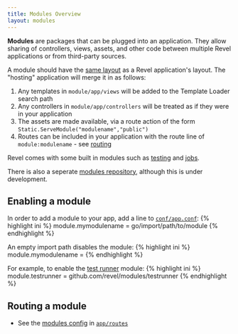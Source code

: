 ```yaml
---
title: Modules Overview
layout: modules
---
```


**Modules** are packages that can be plugged into an application. They allow sharing of controllers, views, assets, and 
other code between multiple Revel applications or from third-party sources.

A module should have the [same layout](../manual/organization.html#DefaultLayout) as a Revel application's layout. The "hosting" application will merge it in as follows:

1. Any templates in `module/app/views` will be added to the Template Loader search path
2. Any controllers in `module/app/controllers` will be treated as if they were in your application
3. The assets are made available, via a route action of the form `Static.ServeModule("modulename","public")`
4. Routes can be included in your application with the route line of `module:modulename` - see [routing](routing.html#modules)

Revel comes with some built in modules such as [testing](testing.html) and [jobs](jobs.html).

There is also a seperate [modules repository](https://github.com/revel/modules), although this is under development.

## Enabling a module

In order to add a module to your app, add a line to [`conf/app.conf`](appconf.html#modules):
{% highlight ini %}
module.mymodulename = go/import/path/to/module
{% endhighlight %}

An empty import path disables the module:
{% highlight ini %}
module.mymodulename =
{% endhighlight %}

For example, to enable the [test runner](testing.html) module:
{% highlight ini %}
module.testrunner = github.com/revel/modules/testrunner
{% endhighlight %}

## Routing a module
- See the [modules config](../manual/routing.html#modules) in [`app/routes`](../manual/routing.html)
